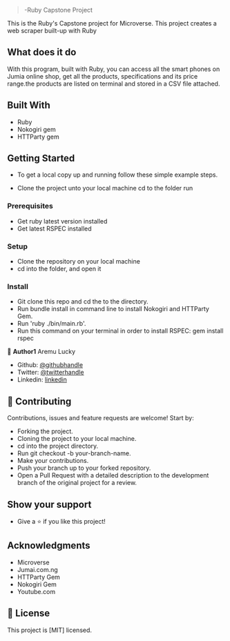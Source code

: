 >-Ruby Capstone Project

This is the Ruby's Capstone project for Microverse. This project creates a web scraper built-up with Ruby

## What does it do

With this program, built with Ruby, you can access all the smart phones on Jumia online shop, get all the products, specifications and its price range.the products are listed on terminal and stored in a CSV file attached.

## Built With
- Ruby
- Nokogiri gem
- HTTParty gem

## Getting Started

- To get a local copy up and running follow these simple example steps.

- Clone the project unto your local machine cd to the folder run

### Prerequisites

- Get ruby latest version installed
- Get latest RSPEC installed

### Setup

- Clone the repository on your local machine
- cd into the folder, and open it

### Install

- Git clone this repo and cd the to the directory.
- Run bundle install in command line to install Nokogiri and HTTParty Gem.
- Run 'ruby ./bin/main.rb'.
- Run this command on your terminal in order to install RSPEC: gem install rspec

👤 **Author1**
  Aremu Lucky

- Github: [@githubhandle](https://github.com/Luckyaremu)
- Twitter: [@twitterhandle](@luckyaremu)
- Linkedin: [linkedin](https://www.linkedin.com/in/lucky-aremu-24807a145/)


## 🤝 Contributing
Contributions, issues and feature requests are welcome! Start by:

- Forking the project.
- Cloning the project to your local machine.
- cd into the project directory.
- Run git checkout -b your-branch-name.
- Make your contributions.
- Push your branch up to your forked repository.
- Open a Pull Request with a detailed description to the development branch of the original project for a review.

## Show your support

- Give a ⭐️ if you like this project!

## Acknowledgments

- Microverse
- Jumai.com.ng
- HTTParty Gem
- Nokogiri Gem
- Youtube.com

## 📝 License

This project is [MIT] licensed.